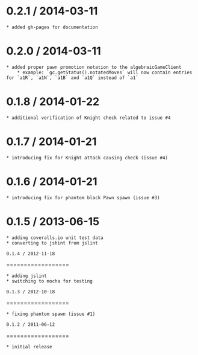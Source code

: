 0.2.1 / 2014-03-11
==================

	* added gh-pages for documentation

0.2.0 / 2014-03-11
==================

	* added proper pawn promotion notation to the algebraicGameClient
		* example: `gc.getStatus().notatedMoves` will now contain entries for `a1R`, `a1N`, `a1B` and `a1Q` instead of `a1`

0.1.8 / 2014-01-22
==================

	* additional verification of Knight check related to issue #4

0.1.7 / 2014-01-21
==================

	* introducing fix for Knight attack causing check (issue #4)

0.1.6 / 2014-01-21
==================

	* introducing fix for phantom black Pawn spawn (issue #3)

0.1.5 / 2013-06-15
==================

	* adding coveralls.io unit test data
	* converting to jshint from jslint

	0.1.4 / 2012-11-18
==================

	* adding jslint
	* switching to mocha for testing

	0.1.3 / 2012-10-18
==================

	* fixing phantom spawn (issue #1)

	0.1.2 / 2011-06-12
==================

	* initial release